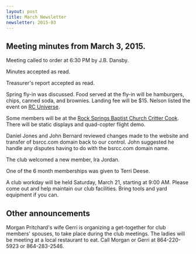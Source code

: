 ```yaml
---
layout: post
title: March Newsletter
newsletter: 2015-03
---
```

## Meeting minutes from March 3, 2015.

Meeting called to order at 6:30 PM by J.B. Dansby.

Minutes accepted as read.

Treasurer's report accepted as read.

Spring fly-in was discussed. Food served at the fly-in will be hamburgers,
chips, canned soda, and brownies. Landing fee will be $15. Nelson listed the
event on [RC Universe](http://www.rcuniverse.com/).

Some members will be at the
[Rock Springs Baptist Church Critter Cook](http://www.rockspringsbaptist.com/2015-critter-cook/).
There will be static displays and quad-copter flight demo.

Daniel Jones and John Bernard reviewed changes made to the website and transfer
of bsrcc.com domain back to our control. John suggested he handle any disputes
having to do with the bsrcc.com domain name.

The club welcomed a new member, Ira Jordan.

One of the 6 month memberships was given to Terri Deese.

A club workday will be held Saturday, March 21, starting at 9:00 AM. Please come
out and help maintain our club facilities. Bring tools and yard equipment if
you can.

## Other announcements

Morgan Pritchard's wife Gerri is organizing a get-together for club members'
spouses, to take place during the club meetings. The ladies will be meeting at
a local restaurant to eat. Call Morgan or Gerri at 864-220-5923 or 864-283-2546.
